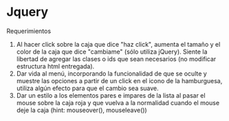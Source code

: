 # Jquery

Requerimientos
1. Al hacer click sobre la caja que dice "haz click", aumenta el tamaño y el color de la
caja que dice "cambiame" (sólo utiliza jQuery). Siente la libertad de agregar las
clases o ids que sean necesarios (no modificar estructura html entregada).
2. Dar vida al menú, incorporando la funcionalidad de que se oculte y muestre las
opciones a partir de un click en el icono de la hamburguesa, utiliza algún efecto para
que el cambio sea suave.
3. Dar un estilo a los elementos pares e impares de la lista al pasar el mouse sobre la
caja roja y que vuelva a la normalidad cuando el mouse deje la caja (hint:
mouseover(), mouseleave())
